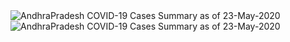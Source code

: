 
<img src="https://deepuhub.github.io/COVID-19/GraphsGenerated/23-May-2020/AndhraPradesh_23-May-2020.jpg" alt="AndhraPradesh COVID-19 Cases Summary as of 23-May-2020">
 <br>										  
<img src="https://deepuhub.github.io/COVID-19/GraphsGenerated/23-May-2020/Last24Hrs_AndhraPradesh_23-May-2020.jpg" alt="AndhraPradesh COVID-19 Cases Summary as of 23-May-2020">
